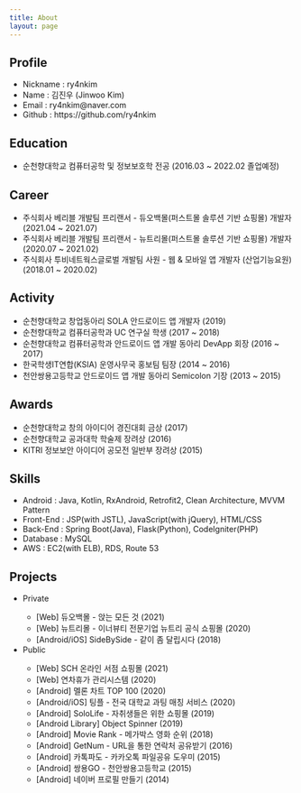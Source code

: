 ```yaml
---
title: About
layout: page
---
```


<h2>Profile</h2>
<ul>
  <li>Nickname : ry4nkim</li>
  <li>Name : 김진우 (Jinwoo Kim)</li>
  <li>Email : ry4nkim@naver.com</li>
  <li>Github : <a href="https://github.com/ry4nkim" style="text-decoration: none;" onmouseover="this.style.textDecoration='underline';" onmouseout="this.style.textDecoration='none';">https://github.com/ry4nkim</a></li>
</ul>

<h2>Education</h2>
<ul>
  <li>순천향대학교 컴퓨터공학 및 정보보호학 전공 (2016.03 ~ 2022.02 졸업예정)</li>
</ul>

<h2>Career</h2>
<ul>
  <li>주식회사 베리블 개발팀 프리랜서 - 듀오백몰(퍼스트몰 솔루션 기반 쇼핑몰) 개발자<br/>(2021.04 ~ 2021.07)</li>
  <li>주식회사 베리블 개발팀 프리랜서 - 뉴트리몰(퍼스트몰 솔루션 기반 쇼핑몰) 개발자<br/>(2020.07 ~ 2021.02)</li>
  <li>주식회사 투비네트웍스글로벌 개발팀 사원 - 웹 & 모바일 앱 개발자 (산업기능요원)<br/>(2018.01 ~ 2020.02)</li>
</ul>

<h2>Activity</h2>
<ul>
  <li>순천향대학교 창업동아리 SOLA 안드로이드 앱 개발자 (2019)</li>
  <li>순천향대학교 컴퓨터공학과 UC 연구실 학생 (2017 ~ 2018)</li>
  <li>순천향대학교 컴퓨터공학과 안드로이드 앱 개발 동아리 DevApp 회장 (2016 ~ 2017)</li>
  <li>한국학생IT연합(KSIA) 운영사무국 홍보팀 팀장 (2014 ~ 2016)</li>
  <li>천안쌍용고등학교 안드로이드 앱 개발 동아리 Semicolon 기장 (2013 ~ 2015)</li>
</ul>

<h2>Awards</h2>
<ul>
  <li>순천향대학교 창의 아이디어 경진대회 금상 (2017)</li>
  <li>순천향대학교 공과대학 학술제 장려상 (2016)</li>
  <li>KITRI 정보보안 아이디어 공모전 일반부 장려상 (2015)</li>
</ul>

<h2>Skills</h2>
<ul class="skill-list">
  <li>Android : Java, Kotlin, RxAndroid, Retrofit2, Clean Architecture, MVVM Pattern</li>
  <li>Front-End : JSP(with JSTL), JavaScript(with jQuery), HTML/CSS</li>
  <li>Back-End : Spring Boot(Java), Flask(Python), CodeIgniter(PHP)</li>
  <li>Database : MySQL</li>
  <li>AWS : EC2(with ELB), RDS, Route 53</li>
</ul>

<h2>Projects</h2>
<ul>
  <li>Private</li>
  <ul>
    <li>
      <a href="https://www.duoback.co.kr" style="text-decoration: none;" onmouseover="this.style.textDecoration='underline';" onmouseout="this.style.textDecoration='none';">[Web] 듀오백몰 - 앉는 모든 것 (2021)</a>
    </li>
    <li>
      <a href="https://www.newtreemall.co.kr" style="text-decoration: none;" onmouseover="this.style.textDecoration='underline';" onmouseout="this.style.textDecoration='none';">[Web] 뉴트리몰 - 이너뷰티 전문기업 뉴트리 공식 쇼핑몰 (2020)</a>
    </li>
    <li>
      <a href="https://play.google.com/store/apps/details?id=com.tbnws.sidebyside" style="text-decoration: none;" onmouseover="this.style.textDecoration='underline';" onmouseout="this.style.textDecoration='none';">[Android/iOS] SideBySide - 같이 좀 달립시다 (2018)</a>
    </li>
    <!--<li>
      <a href="https://itunes.apple.com/kr/app/id1398166366" style="text-decoration: none;" onmouseover="this.style.textDecoration='underline';" onmouseout="this.style.textDecoration='none';">[iOS] SideBySide - 같이 좀 달립시다 (2018)</a>
    </li>-->
  </ul>

  <li>Public</li>
  <ul>
    <!--<li>
      <a href="https://github.com/ry4nkim/ObjectSpinner" style="text-decoration: none;" onmouseover="this.style.textDecoration='underline';" onmouseout="this.style.textDecoration='none';">[Android Library] Object Spinner</a>
    </li>
    <li>
      <a href="https://github.com/ry4nkim/android-movie-rank" style="text-decoration: none;" onmouseover="this.style.textDecoration='underline';" onmouseout="this.style.textDecoration='none';">[Android] Movie Rank</a>
    </li>-->
    <!--<li>[Web] 네이버 데이터랩 API를 활용한 검색 키워드 분석 시스템 (itemscout.io 클론코딩) (2021)</li>-->
    <li>[Web] SCH 온라인 서점 쇼핑몰 (2021)</li>
    <li>[Web] 연차휴가 관리시스템 (2020)</li>
    <li>[Android] 멜론 차트 TOP 100 (2020)</li>
    <li>[Android/iOS] 팅플 - 전국 대학교 과팅 매칭 서비스 (2020)</li>
    <li>[Android] SoloLife - 자취생들은 위한 쇼핑몰 (2019)</li>
    <li>[Android Library] Object Spinner (2019)</li>
    <li>[Android] Movie Rank - 메가박스 영화 순위 (2018)</li>
    <li>[Android] GetNum - URL을 통한 연락처 공유받기 (2016)</li>
    <li>[Android] 카톡파도 - 카카오톡 파일공유 도우미 (2015)</li>
    <li>[Android] 쌍용GO - 천안쌍용고등학교 (2015)</li>
    <li>[Android] 네이버 프로필 만들기 (2014)</li>
  </ul>
</ul>
